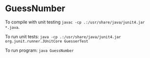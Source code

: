 # GuessNumber

To compile with unit testing `javac -cp .:/usr/share/java/junit4.jar *.java`.

To run unit tests: `java -cp .:/usr/share/java/junit4.jar org.junit.runner.JUnitCore GuesserTest`

To run program: `java GuessNumber`
